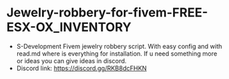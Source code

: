 # Jewelry-robbery-for-fivem-FREE-ESX-OX_INVENTORY
- S-Development Fivem jewelry robbery script. With easy config and with read.md where is everything for installation.
 If u need something more or ideas you can give ideas in discord.
- Discord link: https://discord.gg/RKB8dcFHKN
